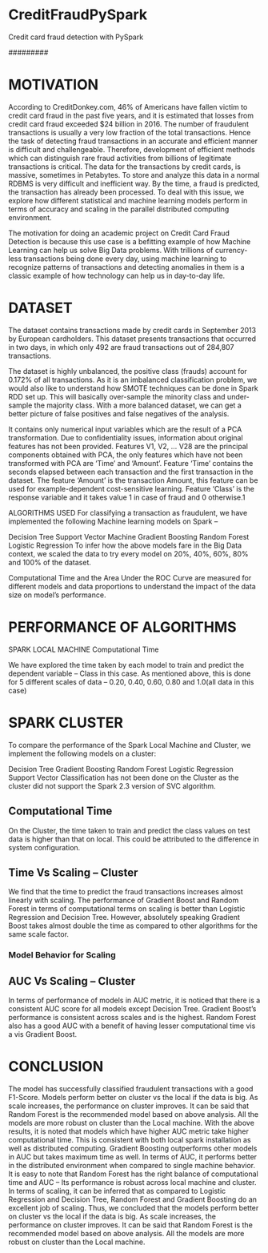 # CreditFraudPySpark
Credit card fraud detection with PySpark


#########

# MOTIVATION
According to CreditDonkey.com, 46% of Americans have fallen victim to credit card fraud in the past five years, and it is estimated that losses from credit card fraud exceeded $24 billion in 2016. The number of fraudulent transactions is usually a very low fraction of the total transactions. Hence the task of detecting fraud transactions in an accurate and efficient manner is difficult and challengeable. Therefore, development of efficient methods which can distinguish rare fraud activities from billions of legitimate transactions is critical.  The data for the transactions by credit cards, is massive, sometimes in Petabytes. To store and analyze this data in a normal RDBMS is very difficult and inefficient way. By the time, a fraud is predicted, the transaction has already been processed. To deal with this issue, we explore how different statistical and machine learning models perform in terms of accuracy and scaling in the parallel distributed computing environment.

The motivation for doing an academic project on Credit Card Fraud Detection is because this use case is a befitting example of how Machine Learning can help us solve Big Data problems. With trillions of currency-less transactions being done every day, using machine learning to recognize patterns of transactions and detecting anomalies in them is a classic example of how technology can help us in day-to-day life.

# DATASET
The dataset contains transactions made by credit cards in September 2013 by European cardholders. This dataset presents transactions that occurred in two days, in which only 492 are fraud transactions out of 284,807 transactions.

The dataset is highly unbalanced, the positive class (frauds) account for 0.172% of all transactions. As it is an imbalanced classification problem, we would also like to understand how SMOTE techniques can be done in Spark RDD set up. This will basically over-sample the minority class and under-sample the majority class. With a more balanced dataset, we can get a better picture of false positives and false negatives of the analysis.

It contains only numerical input variables which are the result of a PCA transformation. Due to confidentiality issues, information about original features has not been provided. Features V1, V2, … V28 are the principal components obtained with PCA, the only features which have not been transformed with PCA are ‘Time’ and ‘Amount’. Feature ‘Time’ contains the seconds elapsed between each transaction and the first transaction in the dataset. The feature ‘Amount’ is the transaction Amount, this feature can be used for example-dependent cost-sensitive learning. Feature ‘Class’ is the response variable and it takes value 1 in case of fraud and 0 otherwise.1

ALGORITHMS USED
For classifying a transaction as fraudulent, we have implemented the following Machine learning models on Spark –

Decision Tree
Support Vector Machine
Gradient Boosting
Random Forest
Logistic Regression
To infer how the above models fare in the Big Data context, we scaled the data to try every model on 20%, 40%, 60%, 80% and 100% of the dataset.

Computational Time and the Area Under the ROC Curve are measured for different models and data proportions to understand the impact of the data size on model’s performance.


# PERFORMANCE OF ALGORITHMS
SPARK LOCAL MACHINE
Computational Time

We have explored the time taken by each model to train and predict the dependent variable – Class in this case. As mentioned above, this is done for 5 different scales of data – 0.20, 0.40, 0.60, 0.80 and 1.0(all data in this case)

# SPARK CLUSTER
To compare the performance of the Spark Local Machine and Cluster, we implement the following models on a cluster:

Decision Tree
Gradient Boosting
Random Forest
Logistic Regression
Support Vector Classification has not been done on the Cluster as the cluster did not support the Spark 2.3 version of SVC algorithm.

## Computational Time

On the Cluster, the time taken to train and predict the class values on test data is higher than that on local. This could be attributed to the difference in system configuration.

## Time Vs Scaling – Cluster

We find that the time to predict the fraud transactions increases almost linearly with scaling. The performance of Gradient Boost and Random Forest in terms of computational terms on scaling is better than Logistic Regression and Decision Tree. However, absolutely speaking Gradient Boost takes almost double the time as compared to other algorithms for the same scale factor.


### Model Behavior for Scaling

## AUC Vs Scaling – Cluster

In terms of performance of models in AUC metric, it is noticed that there is a consistent AUC score for all models except Decision Tree. Gradient Boost’s performance is consistent across scales and is the highest. Random Forest also has a good AUC with a benefit of having lesser computational time vis a vis Gradient Boost.

 

# CONCLUSION
The model has successfully classified fraudulent transactions with a good F1-Score. Models perform better on cluster vs the local if the data is big. As scale increases, the performance on cluster improves. It can be said that Random Forest is the recommended model based on above analysis. All the models are more robust on cluster than the Local machine.
With the above results, it is noted that models which have higher AUC metric take higher computational time. This is consistent with both local spark installation as well as distributed computing. Gradient Boosting outperforms other models in AUC but takes maximum time as well. In terms of AUC, it performs better in the distributed environment when compared
to single machine behavior. It is easy to note that Random Forest has the right balance of computational time and AUC – Its performance is robust across local machine and cluster. In terms of scaling, it can be inferred that as compared to Logistic Regression and Decision Tree, Random Forest and Gradient Boosting do an excellent job of scaling.
Thus, we concluded that the models perform better on cluster vs the local if the data is big. As scale increases, the performance on cluster improves. It can be said that Random Forest is the recommended model based on above analysis. All the models are more robust on cluster than the Local machine.
